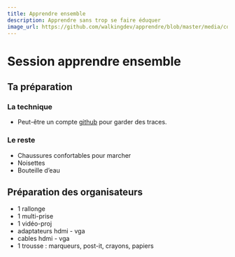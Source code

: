 ```yaml
---
title: Apprendre ensemble
description: Apprendre sans trop se faire éduquer
image_url: https://github.com/walkingdev/apprendre/blob/master/media/cover-walking-dev.jpg?raw=true
---
```


# Session apprendre ensemble

## Ta préparation

### La technique
- Peut-être un compte [github](https://github.com/join?source=header-home) pour garder des traces.

### Le reste
- Chaussures confortables pour marcher
- Noisettes
- Bouteille d’eau

## Préparation des organisateurs
* 1 rallonge
* 1 multi-prise
* 1 vidéo-proj
* adaptateurs hdmi - vga
* cables hdmi - vga
* 1 trousse : marqueurs, post-it, crayons, papiers
